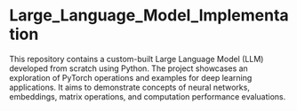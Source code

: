 # Large_Language_Model_Implementation
This repository contains a custom-built Large Language Model (LLM) developed from scratch using Python.
The project showcases an exploration of PyTorch operations and examples for deep learning applications.
It aims to demonstrate concepts of neural networks, embeddings, matrix operations, and computation performance evaluations.
